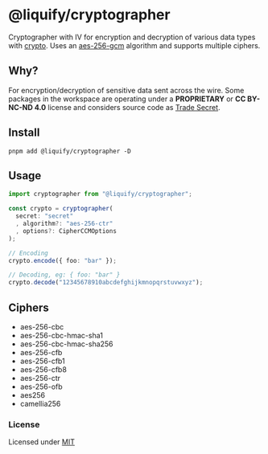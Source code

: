 # @liquify/cryptographer

Cryptographer with IV for encryption and decryption of various data types with [crypto](https://nodejs.org/api/crypto.html). Uses an [aes-256-gcm](https://en.wikipedia.org/wiki/Galois/Counter_Mode) algorithm and supports multiple ciphers.

## Why?

For encryption/decryption of sensitive data sent across the wire. Some packages in the workspace are operating under a **PROPRIETARY** or **CC BY-NC-ND 4.0** license and considers source code as [Trade Secret](https://en.wikipedia.org/wiki/Proprietary_software#Types).

## Install

```cli
pnpm add @liquify/cryptographer -D
```

## Usage

```ts
import cryptographer from "@liquify/cryptographer";

const crypto = cryptographer(
  secret: "secret"
  , algorithm?: "aes-256-ctr"
  , options?: CipherCCMOptions
);

// Encoding
crypto.encode({ foo: "bar" });

// Decoding, eg: { foo: "bar" }
crypto.decode("12345678910abcdefghijkmnopqrstuvwxyz");

```

## Ciphers

- aes-256-cbc
- aes-256-cbc-hmac-sha1
- aes-256-cbc-hmac-sha256
- aes-256-cfb
- aes-256-cfb1
- aes-256-cfb8
- aes-256-ctr
- aes-256-ofb
- aes256
- camellia256

### License

Licensed under [MIT](#LICENSE)

